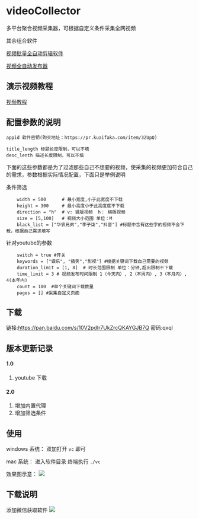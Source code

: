 # videoCollector

多平台聚合视频采集器，可根据自定义条件采集全网视频

其余组合软件

[视频批量全自动剪辑软件](https://github.com/suifengqjn/videoWater)

[视频全自动发布器](https://github.com/suifengqjn/mediaBot)

## 演示视频教程

[视频教程]()

## 配置参数的说明

```
appid 软件密钥(购买地址：https://pr.kuaifaka.com/item/3ZUpQ)

title_length 标题长度限制，可以不填
desc_lenth 描述长度限制，可以不填

```

下面的这些参数都是为了过滤那些自己不想要的视频，使采集的视频更加符合自己的需求，参数根据实际情况配置，下面只是举例说明


条件筛选

```
    width = 500      # 最小宽度,小于此宽度不下载
    height = 300     # 最小高度小于此高度度不下载
    direction = "h"  # v: 竖版视频  h： 横版视频
    size = [5,100]   # 视频大小范围 单位：M
    black_list = ["华农兄弟","李子柒","抖音"] #标题中含有这些字的视频不会下载，根据自己需求填写
```

针对youtube的参数
```
    switch = true #开关
    keywords = ["娱乐", "搞笑","影视"] #根据关键词下载自己需要的视频
    duration_limit = [1, 8]  # 时长范围限制 单位：分钟,超出限制不下载
    time_limit = 3 # 视频发布时间限制 1（今天内）, 2（本周内）, 3（本月内）, 4(本年内)
    count = 100  #单个关键词下载数量
    pages = [] #采集自定义页面
```

## 下载

链接:https://pan.baidu.com/s/10V2pdIr7UkZrcQKAYGJB7Q  密码:qxql


## 版本更新记录

#### 1.0
1. youtube 下载

#### 2.0
1. 增加内置代理
2. 增加筛选条件

## 使用

windows 系统：
双加打开 `vc` 即可

mac 系统：
进入软件目录
终端执行 `./vc`


效果图示意：
![](https://github.com/suifengqjn/videoCollector/blob/master/image/1.png?raw=true)



## 下载说明

添加微信获取软件
![](https://github.com/suifengqjn/videoWater/blob/master/image/wechat.jpeg?raw=true)